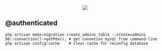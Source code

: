 <p align="center"><img src="https://laravel.com/assets/img/components/logo-laravel.svg"></p>

## @authenticated
```
php artisan make:migration create_admins_table --create=admins
DB::connection()->getPdo(); # get connetion mysql from command-line
php artisan config:cache    # clear cache for reconfig database
```
